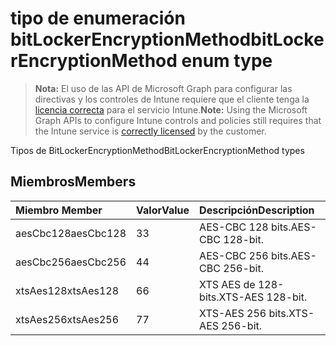# <a name="bitlockerencryptionmethod-enum-type"></a><span data-ttu-id="63e0f-101">tipo de enumeración bitLockerEncryptionMethod</span><span class="sxs-lookup"><span data-stu-id="63e0f-101">bitLockerEncryptionMethod enum type</span></span>

> <span data-ttu-id="63e0f-102">**Nota:** El uso de las API de Microsoft Graph para configurar las directivas y los controles de Intune requiere que el cliente tenga la [licencia correcta](https://go.microsoft.com/fwlink/?linkid=839381) para el servicio Intune.</span><span class="sxs-lookup"><span data-stu-id="63e0f-102">**Note:** Using the Microsoft Graph APIs to configure Intune controls and policies still requires that the Intune service is [correctly licensed](https://go.microsoft.com/fwlink/?linkid=839381) by the customer.</span></span>

<span data-ttu-id="63e0f-103">Tipos de BitLockerEncryptionMethod</span><span class="sxs-lookup"><span data-stu-id="63e0f-103">BitLockerEncryptionMethod types</span></span>
## <a name="members"></a><span data-ttu-id="63e0f-104">Miembros</span><span class="sxs-lookup"><span data-stu-id="63e0f-104">Members</span></span>
|<span data-ttu-id="63e0f-105">Miembro	</span><span class="sxs-lookup"><span data-stu-id="63e0f-105">Member</span></span>|<span data-ttu-id="63e0f-106">Valor</span><span class="sxs-lookup"><span data-stu-id="63e0f-106">Value</span></span>|<span data-ttu-id="63e0f-107">Descripción</span><span class="sxs-lookup"><span data-stu-id="63e0f-107">Description</span></span>|
|:---|:---|:---|
|<span data-ttu-id="63e0f-108">aesCbc128</span><span class="sxs-lookup"><span data-stu-id="63e0f-108">aesCbc128</span></span>|<span data-ttu-id="63e0f-109">3</span><span class="sxs-lookup"><span data-stu-id="63e0f-109">3</span></span>|<span data-ttu-id="63e0f-110">AES-CBC 128 bits.</span><span class="sxs-lookup"><span data-stu-id="63e0f-110">AES-CBC 128-bit.</span></span>|
|<span data-ttu-id="63e0f-111">aesCbc256</span><span class="sxs-lookup"><span data-stu-id="63e0f-111">aesCbc256</span></span>|<span data-ttu-id="63e0f-112">4</span><span class="sxs-lookup"><span data-stu-id="63e0f-112">4</span></span>|<span data-ttu-id="63e0f-113">AES-CBC 256 bits.</span><span class="sxs-lookup"><span data-stu-id="63e0f-113">AES-CBC 256-bit.</span></span>|
|<span data-ttu-id="63e0f-114">xtsAes128</span><span class="sxs-lookup"><span data-stu-id="63e0f-114">xtsAes128</span></span>|<span data-ttu-id="63e0f-115">6</span><span class="sxs-lookup"><span data-stu-id="63e0f-115">6</span></span>|<span data-ttu-id="63e0f-116">XTS AES de 128-bits.</span><span class="sxs-lookup"><span data-stu-id="63e0f-116">XTS-AES 128-bit.</span></span>|
|<span data-ttu-id="63e0f-117">xtsAes256</span><span class="sxs-lookup"><span data-stu-id="63e0f-117">xtsAes256</span></span>|<span data-ttu-id="63e0f-118">7</span><span class="sxs-lookup"><span data-stu-id="63e0f-118">7</span></span>|<span data-ttu-id="63e0f-119">XTS-AES 256 bits.</span><span class="sxs-lookup"><span data-stu-id="63e0f-119">XTS-AES 256-bit.</span></span>|



